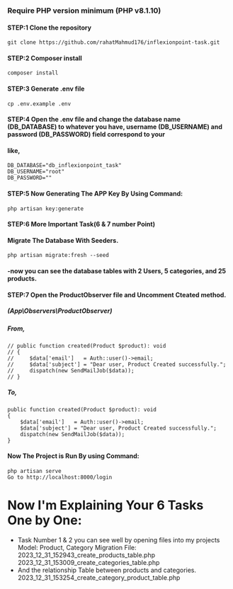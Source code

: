 

### Require PHP version minimum  (PHP v8.1.10) 


#### STEP:1 Clone the repository
    git clone https://github.com/rahatMahmud176/inflexionpoint-task.git

#### STEP:2 Composer install
    composer install
    
#### STEP:3 Generate .env file 
    cp .env.example .env
    
#### STEP:4 Open the .env file and change the database name (DB_DATABASE) to whatever you have, username (DB_USERNAME) and password (DB_PASSWORD) field correspond to your
#### like,
    DB_DATABASE="db_inflexionpoint_task"
    DB_USERNAME="root"
    DB_PASSWORD=""

#### STEP:5 Now Generating The APP Key By Using Command:   
    php artisan key:generate

#### STEP:6 More Important Task(6 & 7 number Point) 
#### Migrate The Database With Seeders.
    php artisan migrate:fresh --seed
#### -now you can see the database tables with 2 Users, 5 categories, and 25 products.


#### STEP:7 Open the ProductObserver file and Uncomment Cteated method.
##### (App\Observers\ProductObserver)

##### From, 
    // public function created(Product $product): void
    // { 
    //     $data['email']   = Auth::user()->email;
    //     $data['subject'] = "Dear user, Product Created successfully."; 
    //     dispatch(new SendMailJob($data));
    // }
##### To,
    public function created(Product $product): void
    {  
        $data['email']   = Auth::user()->email;
        $data['subject'] = "Dear user, Product Created successfully."; 
        dispatch(new SendMailJob($data));
    }

#### Now The Project is Run By using Command:
    php artisan serve
    Go to http://localhost:8000/login

# Now I'm Explaining Your 6 Tasks One by One:

- Task Number 1 & 2 you can see well by opening files into my projects
    Model: Product, Category
    Migration File: 2023_12_31_152943_create_products_table.php
                    2023_12_31_153009_create_categories_table.php
- And the relationship Table between products and categories.
                    2023_12_31_153254_create_category_product_table.php
    

